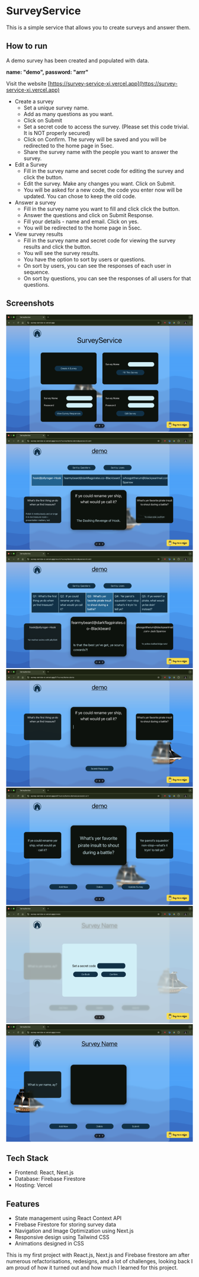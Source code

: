 # SurveyService
This is a simple service that allows you to create surveys and answer them.

## How to run

A demo survey has been created and populated with data.

<b>name: "demo", password: "arrr"</b>


Visit the website [https://survey-service-xi.vercel.app](https://survey-service-xi.vercel.app)

- Create a survey 
   - Set a unique survey name.
   - Add as many questions as you want.
   - Click on Submit
   - Set a secret code to access the survey. (Please set this code trivial. It is NOT properly secured)
   - Click on Confirm. The survey will be saved and you will be redirected to the home page in 5sec.
   - Share the survey name with the people you want to answer the survey.
- Edit a Survey
   - Fill in the survey name and secret code for editing the survey and click the button.
   - Edit the survey. Make any changes you want. Click on Submit.
   - You will be asked for a new code, the code you enter now will be updated. You can chose to keep the old code. 
- Answer a survey
   - Fill in the survey name you want to fill and click click the button.
   - Answer the questions and click on Submit Response.
   - Fill your details - name and email. Click on yes.
   - You will be redirected to the home page in 5sec.
- View survey results
    - Fill in the survey name and secret code for viewing the survey results and click the button.
    - You will see the survey results.
    - You have the option to sort by users or questions.
    - On sort by users, you can see the responses of each user in sequence.
    - On sort by questions, you can see the responses of all users for that questions.

## Screenshots
![Image](./screenshots/ss1.png)
![Image](./screenshots/ss2.png)
![Image](./screenshots/ss3.png)
![Image](./screenshots/ss4.png)
![Image](./screenshots/ss5.png)
![Image](./screenshots/ss6.png)
![Image](./screenshots/ss7.png)


## Tech Stack
- Frontend: React, Next.js
- Database: Firebase Firestore
- Hosting: Vercel

## Features
- State management using React Context API
- Firebase Firestore for storing survey data
- Navigation and Image Optimization using Next.js
- Responsive design using Tailwind CSS
- Animations designed in CSS

This is my first project with React.js, Next.js and Firebase firestore am after numerous refactorisations, redesigns, and a lot of challenges, looking back I am proud of how it turned out and how much I learned for this project.
